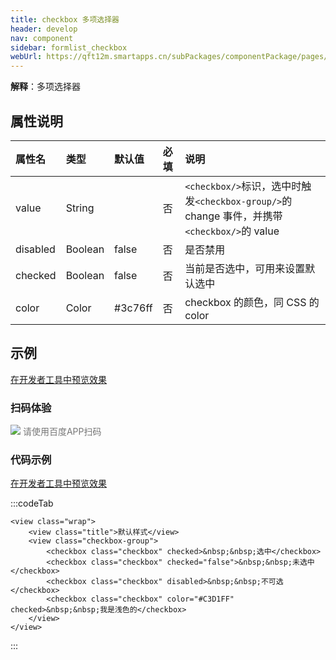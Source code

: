 ```yaml
---
title: checkbox 多项选择器
header: develop
nav: component
sidebar: formlist_checkbox
webUrl: https://qft12m.smartapps.cn/subPackages/componentPackage/pages/checkbox/checkbox
---
```


 

**解释**：多项选择器

##  属性说明 

|属性名 |类型  |默认值  | 必填 |说明|
|:---- |:---- |:---- |:---- |:---- |
|value | String  | | 否 |`<checkbox/>`标识，选中时触发`<checkbox-group/>`的 change 事件，并携带`<checkbox/>`的 value|
|disabled|Boolean| false| 否 | 是否禁用|
|checked|Boolean | false| 否 |当前是否选中，可用来设置默认选中|
|color| Color| #3c76ff | 否 | checkbox 的颜色，同 CSS 的 color|




## 示例

<a href="swanide://fragment/25ed2aed48756b51d8ee66247ad0e31c1577360470649" title="在开发者工具中预览效果" target="_self">在开发者工具中预览效果</a>

### 扫码体验

<div class='scan-code-container'>
    <img src="https://b.bdstatic.com/miniapp/assets/images/doc_demo/checkbox.png" class="demo-qrcode-image" />
    <font color=#777 12px>请使用百度APP扫码</font>
</div>

 

###  代码示例 

<a href="swanide://fragment/19b41700694c662e8dae6dd6a9d676c91572917630510" title="在开发者工具中预览效果" target="_self">在开发者工具中预览效果</a>

 
:::codeTab
```swan
<view class="wrap">
    <view class="title">默认样式</view>
    <view class="checkbox-group">
        <checkbox class="checkbox" checked>&nbsp;&nbsp;选中</checkbox>
        <checkbox class="checkbox" checked="false">&nbsp;&nbsp;未选中</checkbox>
        <checkbox class="checkbox" disabled>&nbsp;&nbsp;不可选</checkbox>
        <checkbox class="checkbox" color="#C3D1FF" checked>&nbsp;&nbsp;我是浅色的</checkbox>
    </view>
</view>
```
:::